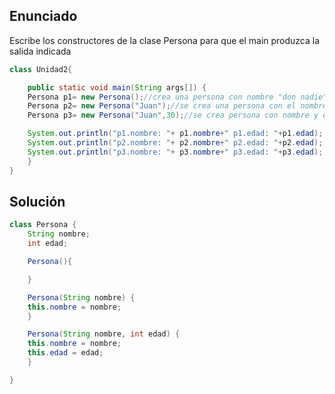 ## Enunciado

Escribe los constructores de la clase Persona para que el main produzca la
salida indicada

```java
class Unidad2{

    public static void main(String args[]) {
    Persona p1= new Persona();//crea una persona con nombre "don nadie" y edad 0 años
    Persona p2= new Persona("Juan");//se crea una persona con el nombre indicado y edad 27 años
    Persona p3= new Persona("Juan",30);//se crea persona con nombre y edad indicados

    System.out.println("p1.nombre: "+ p1.nombre+" p1.edad: "+p1.edad);
    System.out.println("p2.nombre: "+ p2.nombre+" p2.edad: "+p2.edad);
    System.out.println("p3.nombre: "+ p3.nombre+" p3.edad: "+p3.edad);
    }
}
```

## Solución

```java
class Persona {
    String nombre;
    int edad;

    Persona(){

    }

    Persona(String nombre) {
    this.nombre = nombre;
    }

    Persona(String nombre, int edad) {
    this.nombre = nombre;
    this.edad = edad;
    }

}

```
